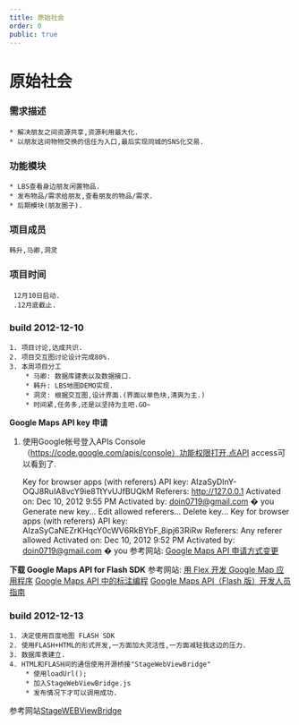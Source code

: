```yaml
---
title: 原始社会
order: 0
public: true
---
```


# 原始社会
### 需求描述
    * 解决朋友之间资源共享,资源利用最大化.
    * 以朋友这间物物交换的信任为入口,最后实现同城的SNS化交易.

### 功能模块
    * LBS查看身边朋友闲置物品.
    * 发布物品/需求给朋友,查看朋友的物品/需求.
    * 后期模块(朋友圈子).

### 项目成员
    韩升,马卿,洞灵

### 项目时间
     12月10日启动.
     .12月底截止.

### build 2012-12-10
    1. 项目讨论,达成共识.
    2. 项目交互图讨论设计完成80%.
    3. 本周项目分工
        * 马卿: 数据库建表以及数据接口.
        * 韩升: LBS地图DEMO实现.
        * 洞灵: 根据交互图,设计界面.(界面以单色块,清爽为主.)
        * 时间紧,任务多,还是以坚持为主吧.GO~

__Google Maps API key 申请__
 1. 使用Google帐号登入APIs Console （https://code.google.com/apis/console）功能权限打开,点API access可以看到了.

    Key for browser apps (with referers)
    API key:
    AIzaSyDInY-OQJ8RuIA8vcY9ie8TtYvUJfBUQkM
    Referers:
    http://127.0.0.1
    Activated on:   Dec 10, 2012 9:55 PM
    Activated by:    doin0719@gmail.com � you
    Generate new key...
    Edit allowed referers...
    Delete key...
    Key for browser apps (with referers)
    API key:
    AIzaSyCaNEZrKHqcY0cWV6RkBYbF_8ipj63RiRw
    Referers:
    Any referer allowed
    Activated on:   Dec 10, 2012 9:52 PM
    Activated by:    doin0719@gmail.com � you
参考网站:
[Google Maps API 申请方式变更](http://www.godeyes.cn/html/2012/02/23/google_earth_12863.html)

__下载 Google Maps API for Flash SDK__
参考网站:
[用 Flex 开发 Google Map 应用程序](http://www.ibm.com/developerworks/cn/web/wa-lo-flexgoogle/)
[Google Maps API 中的标注编程](http://www.cnblogs.com/zhych/archive/2009/06/25/1511281.html)
[Google Maps API（Flash 版）开发人员指南](https://developers.google.com/maps/documentation/flash/intro?hl=zh-cn)

### build 2012-12-13
    1. 决定使用百度地图 FLASH SDK
    2. 使用FLASH+HTML的形式开发,一方面加大灵活性,一方面减轻我这边的压力.
    3. 数据库表建立.
    4. HTML和FLASH间的通信使用开源桥接"StageWebViewBridge"
        * 使用loadUrl();
        * 加入StageWebViewBridge.js
        * 发布情况下才可以调用成功.
参考网站[StageWEBViewBridge](http://code.google.com/p/stagewebviewbridge/source/browse/trunk/StageWebViewBridge/?r=120)


